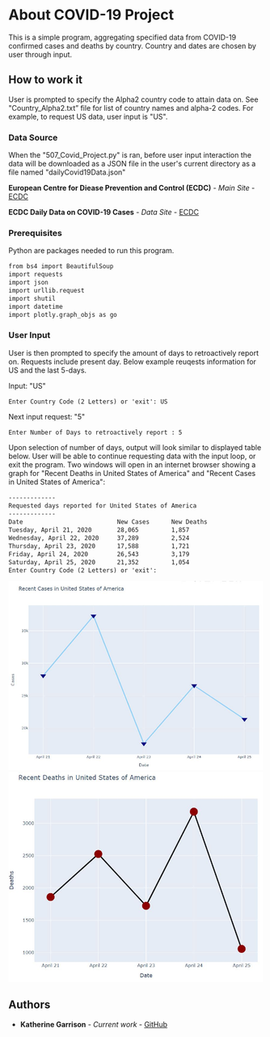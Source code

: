 # About COVID-19 Project

This is a simple program, aggregating specified data from COVID-19 confirmed cases and deaths by country. Country and dates are chosen by user through input.

## How to work it

User is prompted to specify the Alpha2 country code to attain data on.
    See "Country_Alpha2.txt” file for list of country names and alpha-2 codes.
    For example, to request US data, user input is "US".

### Data Source

When the "507_Covid_Project.py" is ran, before user input interaction the data will be downloaded as a JSON file in the user's current directory as a file named "dailyCovid19Data.json"

**European Centre for Diease Prevention and Control (ECDC)** - *Main Site* - [ECDC](https://www.ecdc.europa.eu/en)

**ECDC Daily Data on COVID-19 Cases** - *Data Site* - [ECDC](https://opendata.ecdc.europa.eu/covid19/casedistribution/json)

### Prerequisites

Python are packages needed to run this program.

```
from bs4 import BeautifulSoup
import requests
import json
import urllib.request
import shutil
import datetime
import plotly.graph_objs as go
```

### User Input

User is then prompted to specify the amount of days to retroactively report on. Requests include present day.
Below example reuqests information for US and the last 5-days.

Input: "US"
```
Enter Country Code (2 Letters) or 'exit': US
```

Next input request: "5"

```
Enter Number of Days to retroactively report : 5
```
Upon selection of number of days, output will look similar to displayed table below. User will be able to continue requesting data with the input loop, or exit the program.
Two windows will open in an internet browser showing a graph for "Recent Deaths in United States of America" and "Recent Cases in United States of America":

```
-------------
Requested days reported for United States of America
-------------
Date                          New Cases      New Deaths
Tuesday, April 21, 2020       28,065         1,857
Wednesday, April 22, 2020     37,289         2,524
Thursday, April 23, 2020      17,588         1,721
Friday, April 24, 2020        26,543         3,179
Saturday, April 25, 2020      21,352         1,054
Enter Country Code (2 Letters) or 'exit':
```
![Confirmed Cases](https://github.com/garrisok/507_finalproject/blob/master/images/recent_cases.JPG)
![Confirmed Deaths](https://github.com/garrisok/507_finalproject/blob/master/images/recent_deaths.JPG)

## Authors

* **Katherine Garrison** - *Current work* - [GitHub](https://github.com/garrisok)

